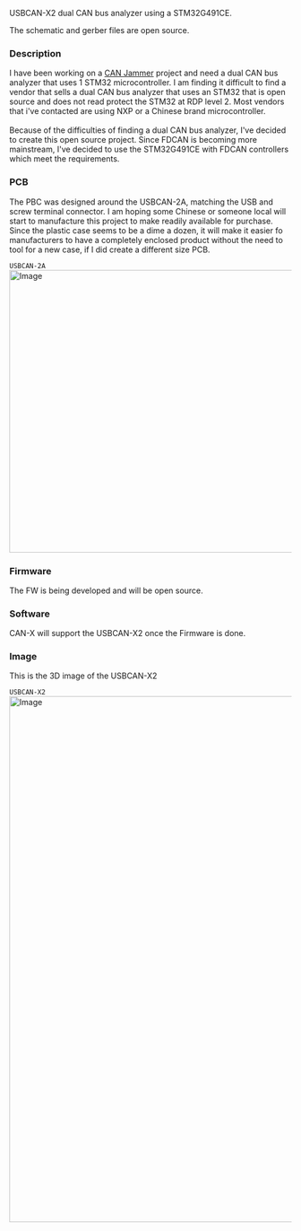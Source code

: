 USBCAN-X2 dual CAN bus analyzer using a STM32G491CE.

The schematic and gerber files are open source.

### Description
I have been working on a [CAN Jammer](https://github.com/karlyamashita/CAN_Jammer_STM32F105RB) project and need a dual CAN bus analyzer that uses 1 STM32 microcontroller. I am finding it difficult to find a vendor that sells a dual CAN bus analyzer that uses an STM32 that is open source and does not read protect the STM32 at RDP level 2. Most vendors that i've contacted are using NXP or a Chinese brand microcontroller. 
<br><br>
Because of the difficulties of finding a dual CAN bus analyzer, I've decided to create this open source project. Since FDCAN is becoming more mainstream, I've decided to use the STM32G491CE with FDCAN controllers which meet the requirements. 

### PCB
The PBC was designed around the USBCAN-2A, matching the USB and screw terminal connector. I am hoping some Chinese or someone local will start to manufacture this project to make readily available for purchase. Since the plastic case seems to be a dime a dozen, it will make it easier fo manufacturers to have a completely enclosed product without the need to tool for a new case, if I did create a different size PCB.

`USBCAN-2A`
<img width="1400" height="504" alt="Image" src="https://github.com/user-attachments/assets/289c474b-fdd6-44b0-b219-7b2e3e7a5577" />

### Firmware
The FW is being developed and will be open source.

### Software
CAN-X will support the USBCAN-X2 once the Firmware is done.

### Image
This is the 3D image of the USBCAN-X2

`USBCAN-X2`
<img width="1724" height="938" alt="Image" src="https://github.com/user-attachments/assets/2ed79b4e-b676-420d-b28a-e8b00d68451f" />




